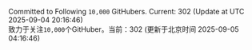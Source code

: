 Committed to Following `10,000` GitHubers. Current: <!-- FOLLOWING_COUNT -->302<!-- FOLLOWING_COUNT --> (Update at UTC <!-- LAST_UPDATED -->2025-09-04 20:16:46<!-- LAST_UPDATED -->)<br>
致力于关注`10,000`个GitHuber。当前：<!-- FOLLOWING_COUNT -->302<!-- FOLLOWING_COUNT --> (更新于北京时间 <!-- LAST_UPDATED_CST -->2025-09-05 04:16:46<!-- LAST_UPDATED_CST -->)
